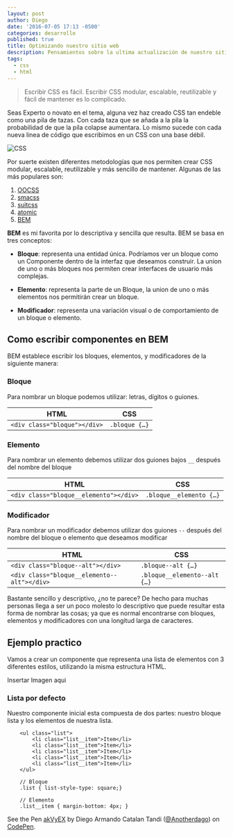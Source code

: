 ```yaml
---
layout: post
author: Diego
date: '2016-07-05 17:13 -0500'
categories: desarrollo
published: true
title: Optimizando nuestro sitio web
description: Pensamientos sobre la ultima actualización de nuestro sitio web.
tags:
  - css
  - html
---
```

> Escribir CSS es fácil. Escribir CSS modular, escalable, reutilizable y fácil de mantener es lo complicado.

Seas Experto o novato en el tema, alguna vez haz creado CSS tan endeble como una pila de tazas. Con cada taza que se añada a la pila la probabilidad de que la pila colapse aumentara. Lo mismo sucede con cada nueva linea de código que escribimos en un CSS con una base débil. 

![CSS]({{site.baseurl}}/uploads/stacked-espresso-cups.jpg)

Por suerte existen diferentes metodologías que nos permiten crear CSS modular, escalable, reutilizable y más sencillo de mantener. Algunas de las más populares son:

1. [OOCSS](http://oocss.org/)
2. [smacss](http://smacss.com/)
3. [suitcss](http://suitcss.github.io/)
4. [atomic](http://github.com/nemophrost/atomic-css)
5. [BEM](https://en.bem.info/methodology/)


**BEM** es mi favorita por lo descriptiva y sencilla que resulta. BEM se basa en tres conceptos:

- **Bloque**: representa una entidad única. Podríamos ver un bloque como un Componente dentro de la interfaz que deseamos construir. La union de uno o más bloques nos permiten crear interfaces de usuario más complejas.

- **Elemento**: representa la parte de un Bloque, la union de uno o más elementos nos permitirán crear un bloque.

- **Modificador**: representa una variación visual o de comportamiento de un bloque o elemento.

## Como escribir componentes en BEM

BEM establece escribir los bloques, elementos, y modificadores de la siguiente manera:

### Bloque
Para nombrar un bloque podemos utilizar: letras, dígitos o guiones.

| HTML                       | CSS          |
|----------------------------|--------------|
|`<div class="bloque"></div>`| `.bloque {…}`|

### Elemento
Para nombrar un elemento debemos utilizar dos guiones bajos `__` después del nombre del bloque

| HTML                                 | CSS                    |
|--------------------------------------|------------------------|
|`<div class="bloque__elemento"></div>`| `.bloque__elemento {…}`|

### Modificador
Para nombrar un modificador debemos utilizar dos guiones `--` después del nombre del bloque o elemento que deseamos modificar

| HTML                                      | CSS                         |
|-------------------------------------------|-----------------------------|
|`<div class="bloque--alt"></div>`          | `.bloque--alt {…}`          |
|`<div class="bloque__elemento--alt"></div>`| `.bloque__elemento--alt {…}`|

Bastante sencillo y descriptivo, ¿no te parece? De hecho para muchas personas llega a ser un poco molesto lo descriptivo que puede resultar esta forma de nombrar las cosas; ya que es normal encontrarse con bloques, elementos y modificadores con una longitud larga de caracteres.

## Ejemplo practico

Vamos a crear un componente que representa una lista de elementos con 3 diferentes estilos, utilizando la misma estructura HTML.

Insertar Imagen aqui

### Lista por defecto

Nuestro componente inicial esta compuesta de dos partes: nuestro bloque lista y los elementos de nuestra lista. 

```
	<ul class="list">
    	<li class="list__item">Item</li>
    	<li class="list__item">Item</li>
    	<li class="list__item">Item</li>
    	<li class="list__item">Item</li>
    	<li class="list__item">Item</li> 
	</ul>
```

```
	// Bloque 
	.list { list-style-type: square;}

	// Elemento
	.list__item { margin-bottom: 4px; }
```

<p data-height="265" data-theme-id="0" data-slug-hash="akVyEX" data-default-tab="result" data-user="Anotherdago" data-embed-version="2" class="codepen">See the Pen <a href="http://codepen.io/Anotherdago/pen/akVyEX/">akVyEX</a> by Diego Armando Catalan Tandi (<a href="http://codepen.io/Anotherdago">@Anotherdago</a>) on <a href="http://codepen.io">CodePen</a>.</p>
<script async src="//assets.codepen.io/assets/embed/ei.js"></script>

